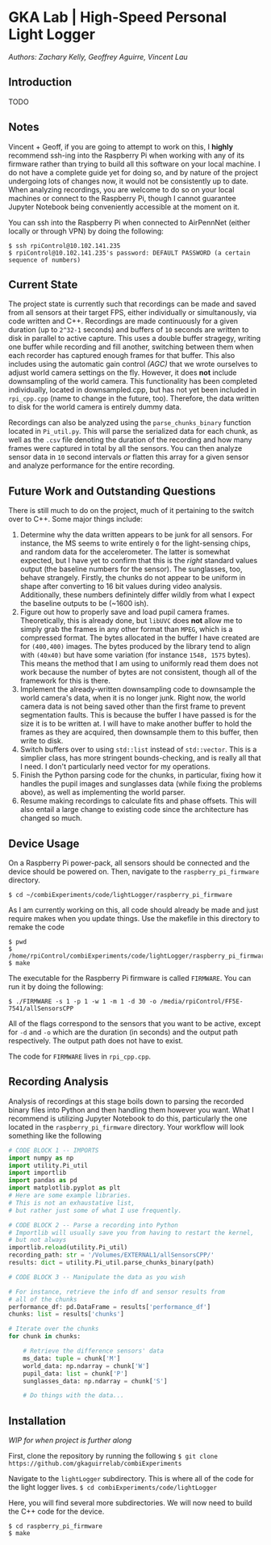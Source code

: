# GKA Lab | High-Speed Personal Light Logger
*Authors: Zachary Kelly, Geoffrey Aguirre, Vincent Lau*

## Introduction 

TODO

## Notes
Vincent + Geoff, if you are going to attempt to work on this, I **highly** recommend ssh-ing into the Raspberry Pi when working with any of its firmware rather than trying to build all this software on your local machine. I do not have a complete guide yet for doing so, and by nature of the project undergoing lots of changes now, it would not be consistently up to date. When analyzing recordings, you are welcome to do so on your local machines or connect to the Raspberry Pi, though I cannot guarantee Jupyter Notebook being conveniently accessible at the moment on it.  

You can ssh into the Raspberry Pi when connected to AirPennNet (either locally or through VPN) by doing the following: 
```
$ ssh rpiControl@10.102.141.235
$ rpiControl@10.102.141.235's password: DEFAULT PASSWORD (a certain sequence of numbers)
```

## Current State

The project state is currently such that recordings can be made and saved from all sensors at their target FPS, either individually or simultanously, via code written and C++. Recordings are made continuously for a given duration (up to ```2^32-1``` seconds) and buffers of ```10``` seconds are written to disk in parallel to active capture. This uses a double buffer stragegy, writing one buffer while recording and fill another, switching between them when each recorder has captured enough frames for that buffer. This also includes using the automatic gain control *(AGC)* that we wrote ourselves to adjust world camera settings on the fly. However, it does **not** include downsampling of the world camera. This functionality has been completed individually, located in downsampled.cpp, but has not yet been included in ```rpi_cpp.cpp``` (name to change in the future, too). Therefore, the data written to disk for the world camera is entirely dummy data.

Recordings can also be analyzed using the ```parse_chunks_binary``` function located in ```Pi_util.py```. This will parse the serialized data for each chunk, as well as the ```.csv``` file denoting the duration of the recording and how many frames were captured in total by all the sensors. You can then analyze sensor data in ```10``` second intervals *or* flatten this array for a given sensor and analyze performance for the entire recording. 

## Future Work and Outstanding Questions

There is still much to do on the project, much of it pertaining to the switch over to C++. Some major things include:

1. Determine why the data written appears to be junk for all sensors. For instance, the MS seems to write entirely ```0``` for the light-sensing chips, and random data for the accelerometer. The latter is somewhat expected, but I have yet to confirm that this is the *right* standard values output (the baseline numbers for the sensor). The sunglasses, too, behave strangely. Firstly, the chunks do not appear to be uniform in shape after converting to 16 bit values during video analysis. Additionally, these numbers definintely differ wildly from what I expect the baseline outputs to be (~1600 ish). 
2. Figure out how to properly save and load pupil camera frames. Theoretically, this is already done, but ```libUVC``` does **not** allow me to simply grab the frames in any other format than ```MPEG```, which is a compressed format. The bytes allocated in the buffer I have created are for ```(400,400)``` images. The bytes produced by the library tend to align with ```(40x40)``` but have some variation (for instance ```1548, 1575``` bytes). This means the method that I am using to uniformly read them does not work because the number of bytes are not consistent, though all of the framework for this is there. 
3. Implement the already-written downsampling code to downsample the world camera's data, when it is no longer junk. Right now, the world camera data is not being saved other than the first frame to prevent segmentation faults. This is because the buffer I have passed is for the size it is to be written at. I will have to make another buffer to hold the frames as they are acquired, then downsample them to this buffer, then write to disk. 
4. Switch buffers over to using ```std::list``` instead of ```std::vector```. This is a simplier class, has more stringent bounds-checking, and is really all that I need. I don't particularly need vector for my operations. 
5. Finish the Python parsing code for the chunks, in particular, fixing how it handles the pupil images  and sunglasses data (while fixing the problems above), as well as implementing the world parser. 
6. Resume making recordings to calculate fits and phase offsets. This will also entail a large change to existing code since the architecture has changed so much. 

## Device Usage 

On a Raspberry Pi power-pack, all sensors should be connected and the device should be powered on. Then, navigate to the ```raspberry_pi_firmware``` directory. 
```
$ cd ~/combiExperiments/code/lightLogger/raspberry_pi_firmware
```

As I am currently working on this, all code should already be made and just require makes when you update things. Use the makefile in this directory to remake the code 
```
$ pwd
$ /home/rpiControl/combiExperiments/code/lightLogger/raspberry_pi_firmware
$ make 
```

The executable for the Raspberry Pi firmware is called ```FIRMWARE```. You can run it by doing the following: 
```
$ ./FIRMWARE -s 1 -p 1 -w 1 -m 1 -d 30 -o /media/rpiControl/FF5E-7541/allSensorsCPP
```

All of the flags correspond to the sensors that you want to be active, except for ```-d``` and ```-o``` which are the duration (in seconds) and the output path respectively. The output path does not have to exist. 

The code for ```FIRMWARE``` lives in ```rpi_cpp.cpp```. 
 
## Recording Analysis
Analysis of recordings at this stage boils down to parsing the recorded binary files into Python and then handling them however you want. What I recommend is utilizing Jupyter Notebook to do this, particularly the one located in the ```raspberry_pi_firmware``` directory. Your workflow will look something like the following 


``` python
# CODE BLOCK 1 -- IMPORTS 
import numpy as np
import utility.Pi_util
import importlib
import pandas as pd
import matplotlib.pyplot as plt
# Here are some example libraries. 
# This is not an exhaustative list, 
# but rather just some of what I use frequently. 

# CODE BLOCK 2 -- Parse a recording into Python 
# Importlib will usually save you from having to restart the kernel, 
# but not always 
importlib.reload(utility.Pi_util) 
recording_path: str = '/Volumes/EXTERNAL1/allSensorsCPP/'
results: dict = utility.Pi_util.parse_chunks_binary(path)

# CODE BLOCK 3 -- Manipulate the data as you wish 

# For instance, retrieve the info df and sensor results from 
# all of the chunks 
performance_df: pd.DataFrame = results['performance_df']
chunks: list = results['chunks']

# Iterate over the chunks 
for chunk in chunks:

    # Retrieve the difference sensors' data 
    ms_data: tuple = chunk['M'] 
    world_data: np.ndarray = chunk['W']
    pupil_data: list = chunk['P']
    sunglasses_data: np.ndarray = chunk['S']

    # Do things with the data... 

```

## Installation

*WIP for when project is further along*

First, clone the repository by running the following
```$ git clone https://github.com/gkaguirrelab/combiExperiments ```

Navigate to the ```lightLogger``` subdirectory. This is where all of the code for the light logger lives. 
```$ cd combiExperiments/code/lightLogger ```

Here, you will find several more subdirectories. We will now need to build the C++ code for the device. 
```
$ cd raspberry_pi_firmware 
$ make
```
